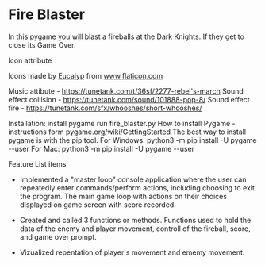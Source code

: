 # Fire Blaster

 In this pygame you will blast a fireballs at the Dark Knights. If they get to close its Game Over. 

Icon attribute <div>Icons made by <a href="https://www.flaticon.com/authors/eucalyp" title="Eucalyp">Eucalyp</a> from <a href="https://www.flaticon.com/" title="Flaticon">www.flaticon.com</a></div>

Music attibute - https://tunetank.com/t/36sf/2277-rebel's-march
Sound effect collision - https://tunetank.com/sound/101888-pop-8/
Sound effect fire - https://tunetank.com/sfx/whooshes/short-whooshes/

Installation:
    install pygame 
    run fire_blaster.py
How to install Pygame - instructions form pygame.org/wiki/GettingStarted
    The best way to install pygame is with the pip tool.
    For Windows:
        python3 -m pip install -U pygame --user
    For Mac:
        python3 -m pip install -U pygame --user
   
Feature List items
- Implemented a "master loop" console application where the user can repeatedly enter commands/perform actions, including choosing to exit the program. The main game loop with actions on their choices displayed on game screen with score recorded. 

- Created and called 3 functions or methods. Functions used to hold the data of the enemy and player movement, controll of the fireball, score, and game over prompt. 

- Vizualized repentation of player's movement and ememy movement. 
